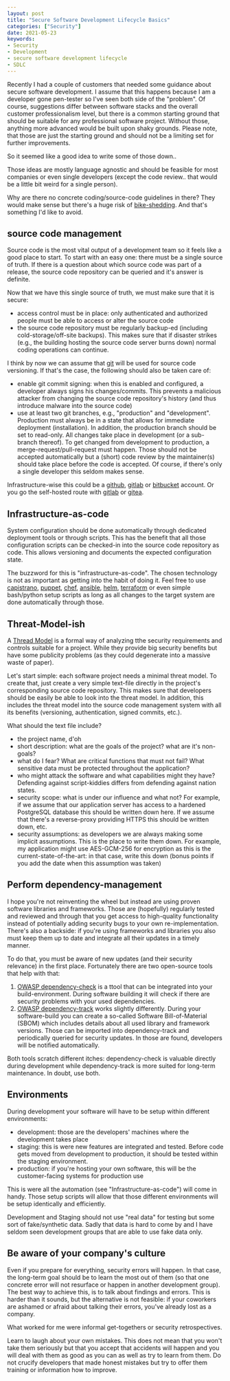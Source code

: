 ```yaml
---
layout: post
title: "Secure Software Development Lifecycle Basics"
categories: ["Security"]
date: 2021-05-23
keywords:
- Security
- Development
- secure software development lifecycle
- SDLC
---
```

Recently I had a couple of customers that needed some guidance about secure software development. I assume that this happens because I am a developer gone pen-tester so I've seen both side of the "problem". Of course, suggestions differ between software stacks and the overall customer professionalism level, but there is a common starting ground that should be suitable for any professional software project. Without those, anything more advanced would be built upon shaky grounds. Please note, that those are just the starting ground and should not be a limiting set for further improvements.

So it seemed like a good idea to write some of those down..

Those ideas are mostly language agnostic and should be feasible for most companies or even single developers (except the code review.. that would be a little bit weird for a single person).

Why are there no concrete coding/source-code guidelines in there? They would make sense but there's a huge risk of [bike-shedding](https://en.wikipedia.org/wiki/Law_of_triviality). And that's something I'd like to avoid.

## source code management

Source code is the most vital output of a development team so it feels like a good place to start. To start with an easy one: there must be a single source of truth. If there is a question about which source code was part of a release, the source code repository can be queried and it's answer is definite.

Now that we have this single source of truth, we must make sure that it is secure:

- access control must be in place: only authenticated and authorized people must be able to access or alter the source code
- the source code repository must be regularly backup-ed (including cold-storage/off-site backups). This makes sure that if disaster strikes (e.g., the building hosting the source code server burns down) normal coding operations can continue.

I think by now we can assume that [git](https://en.wikipedia.org/wiki/Git) will be used for source code versioning. If that's the case, the following should also be taken care of:

- enable git commit signing: when this is enabled and configured, a developer always signs his changes/commits. This prevents a malicious attacker from changing the source code repository's history (and thus introduce malware into the source code)
- use at least two git branches, e.g., "production" and "development". Production must always be in a state that allows for immediate deployment (installation). In addition, the production branch should be set to read-only. All changes take place in development (or a sub-branch thereof). To get changed from development to production, a merge-request/pull-request must happen. Those should not be accepted automatically but a (short) code review by the maintainer(s) should take place before the code is accepted. Of course, if there's only a single developer this seldom makes sense.

Infrastructure-wise this could be a [github](https://github.com), [gitlab](https://gitlab.com) or [bitbucket](https://bitbucket.com) account. Or you go the self-hosted route with [gitlab](https://gitlab.com) or [gitea](https://gitea.io).

## Infrastructure-as-code

System configuration should be done automatically through dedicated deployment tools or through scripts. This has the benefit that all those configuration scripts can be checked-in into the source code repository as code. This allows versioning and documents the expected configuration state.

The buzzword for this is "infrastructure-as-code". The chosen technology is not as important as getting into the habit of doing it. Feel free to use [capistrano](https://capistranorb.com/), [puppet](https://puppet.com/), [chef](https://chef.io), [ansible](https://www.ansible.com), [helm](https://helm.sh/), [terraform](https://www.terraform.io/) or even simple bash/python setup scripts as long as all changes to the target system are done automatically through those.

## Threat-Model-ish

A [Thread Model](https://owasp.org/www-community/Threat_Modeling) is a formal way of analyzing tthe security requirements and controls suitable for a project. While they provide big security benefits but have some publicity problems (as they could degenerate into a massive waste of paper).

Let's start simple: each software project needs a minimal threat model. To create that, just create a very simple text-file directly in the project's corresponding source code repository. This makes sure that developers should be easily be able to look into the threat model. In addition, this includes the threat model into the source code management system with all its benefits (versioning, authentication, signed commits, etc.).

What should the text file include?

- the project name, d'oh
- short description: what are the goals of the project? what are it's non-goals?
- what do I fear? What are critical functions that must not fail? What sensitive data must be protected throughout the application?
- who might attack the software and what capabilities might they have? Defending against script-kiddies differs from defending against nation states.
- security scope: what is under our influence and what not? For example, if we assume that our application server has access to a hardened PostgreSQL database this should be written down here. If we assume that there's a reverse-proxy providing HTTPS this should be written down, etc.
- security assumptions: as developers we are always making some implicit assumptions. This is the place to write them down. For example, my application might use AES-GCM-256 for encryption as this is the current-state-of-the-art: in that case, write this down (bonus points if you add the date when this assumption was taken)

## Perform dependency-management

I hope you're not reinventing the wheel but instead are using proven software libraries and frameworks. Those are (hopefully) regularly tested and reviewed and through that you get access to high-quality functionality instead of potentially adding security bugs to your own re-implementation. There's also a backside: if you're using frameworks and libraries you also must keep them up to date and integrate all their updates in a timely manner.

To do that, you must be aware of new updates (and their security relevance) in the first place. Fortunately there are two open-source tools that help with that:

1. [OWASP dependency-check](https://owasp.org/www-project-dependency-check/) is a ttool that can be integrated into your build-environment. During software building it will check if there are security problems with your used dependencies.
2. [OWASP dependency-track](https://owasp.org/www-project-dependency-track/) works slightly differently. During your software-build you can create a so-called Software Bill-of-Material (SBOM) which includes details about all used library and framework versions. Those can be imported into dependency-track and periodically queried for security updates. In those are found, developers will be notified automatically.

Both tools scratch different itches: dependency-check is valuable directly during development while dependency-track is more suited for long-term maintenance. In doubt, use both.

## Environments

During development your software will have to be setup within different environments:

- development: those are the developers' machines where the development takes place
- staging: this is were new features are integrated and tested. Before code gets moved from development to production, it should be tested within the staging environment.
- production: if you're hosting your own software, this will be the customer-facing systems for production use

This is were all the automation (see "Infrastructure-as-code") will come in handy. Those setup scripts will allow that those different environments will be setup identically and efficiently.

Development and Staging should not use "real data" for testing but some sort of fake/synthetic data. Sadly that data is hard to come by and I have seldom seen development groups that are able to use fake data only.

## Be aware of your company's culture

Even if you prepare for everything, security errors will happen. In that case, the long-term goal should be to learn the most out of them (so that one concrete error will not resurface or happen in another development group). The best way to achieve this, is to talk about findings and errors. This is harder than it sounds, but the alternative is not feasible: if your coworkers are ashamed or afraid about talking their errors, you've already lost as a company.

What worked for me were informal get-togethers or security retrospectives.

Learn to laugh about your own mistakes. This does not mean that you won't take them seriously but that you accept that accidents will happen and you will deal with them as good as you can as well as try to learn from them. Do not crucify developers that made honest mistakes but try to offer them training or information how to improve.
